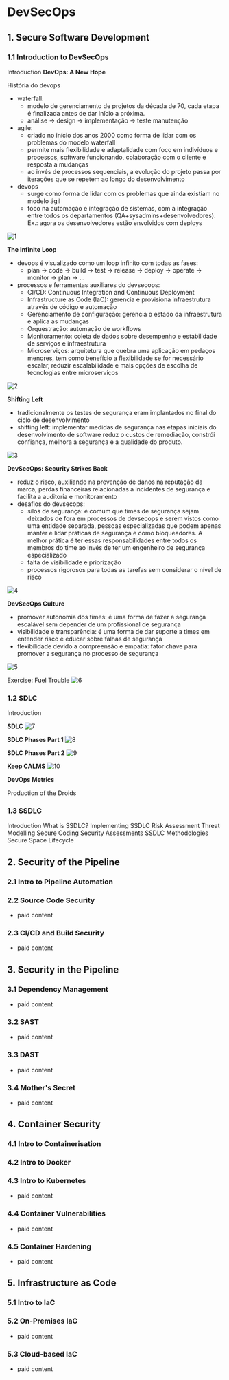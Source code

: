 # DevSecOps

## 1. Secure Software Development
### 1.1 Introduction to DevSecOps

Introduction 
**DevOps: A New Hope**

História do devops
- waterfall:
  - modelo de gerenciamento de projetos da década de 70, cada etapa é finalizada antes de dar início a próxima.
  - análise -> design -> implementação -> teste manutenção
- agile:
  - criado no início dos anos 2000 como forma de lidar com os problemas do modelo waterfall
  - permite mais flexibilidade e adaptalidade com foco em indivíduos e processos, software funcionando, colaboração com o cliente e resposta a mudanças
  - ao invés de processos sequenciais, a evolução do projeto passa por iterações que se repetem ao longo do desenvolvimento
- devops
  - surge como forma de lidar com os problemas que ainda existiam no modelo ágil
  - foco na automação e integração de sistemas, com a integração entre todos os departamentos (QA+sysadmins+desenvolvedores). Ex.: agora os desenvolvedores estão envolvidos com deploys
 
![1](assets/intro_devsecops.png)

**The Infinite Loop**
- devops é visualizado como um loop infinito com todas as fases:
  - plan -> code -> build -> test -> release -> deploy -> operate -> monitor -> plan -> ...
- processos e ferramentas auxiliares do devsecops:
  - CI/CD: Continuous Integration and Continuous Deployment
  - Infrastructure as Code (IaC): gerencia e provisiona infraestrutura através de código e automação
  - Gerenciamento de configuração: gerencia o estado da infraestrutura e aplica as mudanças
  - Orquestração: automação de workflows
  - Monitoramento: coleta de dados sobre desempenho e estabilidade de serviços e infraestrutura
  - Microserviços: arquitetura que quebra uma aplicação em pedaços menores, tem como benefício a flexibilidade se for necessário escalar, reduzir escalabilidade e mais opções de escolha de tecnologias entre microserviços

![2](assets/intro_devsecops_02.png)

**Shifting Left**

- tradicionalmente os testes de segurança eram implantados no final do ciclo de desenvolvimento
- shifting left: implementar medidas de segurança nas etapas iniciais do desenvolvimento de software reduz o custos de remediação, constrói confiança, melhora a segurança e a qualidade do produto.

![3](assets/intro_devsecops_03.png)

**DevSecOps: Security Strikes Back**
  - reduz o risco, auxiliando na prevenção de danos na reputação da marca, perdas financeiras relacionadas a incidentes de segurança e facilita a auditoria e monitoramento
  - desafios do devsecops:
    - silos de segurança: é comum que times de segurança sejam deixados de fora em processos de devsecops e serem vistos como uma entidade separada, pessoas especializadas que podem apenas manter e lidar práticas de segurança e como bloqueadores. A melhor prática é ter essas responsabilidades entre todos os membros do time ao invés de ter um engenheiro de segurança especializado
    - falta de visibilidade e priorização
    - processos rigorosos para todas as tarefas sem considerar o nível de risco

![4](assets/intro_devsecops_04.png)

**DevSecOps Culture**
- promover autonomia dos times: é uma forma de fazer a segurança escalável sem depender de um profissional de segurança
- visibilidade e transparência: é uma forma de dar suporte a times em entender risco e educar sobre falhas de segurança
- flexibilidade devido a compreensão e empatia: fator chave para promover a segurança no processo de segurança

![5](assets/intro_devsecops_05.png)

Exercise: Fuel Trouble
![6](assets/intro_devsecops_06.png)

### 1.2 SDLC
Introduction

**SDLC**
![7](assets/SDLC_01.png)

**SDLC Phases Part 1**
![8](assets/SDLC_02.png)

**SDLC Phases Part 2**
![9](assets/SDLC_03.png)

**Keep CALMS**
![10](assets/SDLC_04.png)

**DevOps Metrics**

Production of the Droids
### 1.3 SSDLC
Introduction
What is SSDLC?
Implementing SSDLC
Risk Assessment
Threat Modelling
Secure Coding
Security Assessments
SSDLC Methodologies
Secure Space Lifecycle


## 2. Security of the Pipeline
### 2.1 Intro to Pipeline Automation
### 2.2 Source Code Security
- paid content
### 2.3 CI/CD and Build Security
- paid content

## 3. Security in the Pipeline
### 3.1 Dependency Management
- paid content
### 3.2 SAST
- paid content
### 3.3 DAST
- paid content
### 3.4 Mother's Secret
- paid content

## 4. Container Security
### 4.1 Intro to Containerisation
### 4.2 Intro to Docker
### 4.3 Intro to Kubernetes
- paid content
### 4.4 Container Vulnerabilities
- paid content
### 4.5 Container Hardening
- paid content


## 5. Infrastructure as Code
### 5.1 Intro to IaC
### 5.2 On-Premises IaC
- paid content
### 5.3 Cloud-based IaC
- paid content
